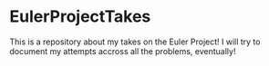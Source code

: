 # EulerProjectTakes
This is a repository about my takes on the Euler Project! I will try to document my attempts accross all the problems, eventually!

